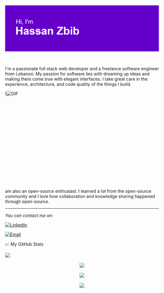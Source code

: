![plot](./header.png)

<br />

<p>I'm a passionate full stack web developer and a freelance software engineer from Lebanon. My passion for software lies with dreaming up ideas and making them come true with elegant interfaces. I take great care in the experience, architecture, and code quality of the things I build.</p>

  <img align="right" alt="GIF" src="https://github.com/abhisheknaiidu/abhisheknaiidu/blob/master/code.gif?raw=true" width="500" height="320" />

<p>I am also an open-source enthusiast. I learned a lot from the open-source community and I love how collaboration and knowledge sharing happened through open-source.</p>

---

<i>You can contact me on:</i><br>

<a href="https://www.linkedin.com/in/hassan-zbib/" target="_blank"><img src="https://img.shields.io/badge/LinkedIn-%230077B5.svg?&style=flat-square&logo=linkedin&logoColor=white" alt="LinkedIn"></a>

<a href="mailto:hassan.zbib01@gmail.com" target="_blank"><img src = "https://img.shields.io/badge/email-8B89CC?&style=flat-square&logo=protonmail&logoColor=white" alt="Email"></a>

</div>

📈 My GitHub Stats  <p  align="left"><img src="https://komarev.com/ghpvc/?username=Hassan-Zbib&style=for-the-badge&color=blueviolet"></p>

<p  align="center"><img src="https://github-readme-streak-stats.herokuapp.com?user=Hassan-Zbib&theme=midnight-purple&date_format=M%20j%5B%2C%20Y%5D"></p>

<p  align="center"><img src="https://github-readme-stats.vercel.app/api?username=Hassan-Zbib&count_private=true&show_icons=true&theme=midnight-purple"></p>

<p  align="center"><img src="https://github-readme-stats.vercel.app/api/top-langs/?username=Hassan-Zbib&layout=compact&langs_count=10"></p>

